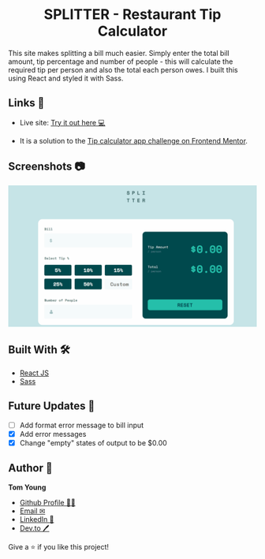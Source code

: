 <h1 align="center">SPLITTER - Restaurant Tip Calculator</h1>

This site makes splitting a bill much easier. Simply enter the total bill amount, tip percentage and number of people - this will calculate the required tip per person and also the total each person owes. I built this using React and styled it with Sass.


## Links 🌟

- Live site: [Try it out here 💻](https://thethomasy.github.io/React-Tip-Calculator/ 'Live View')

- It is a solution to the [Tip calculator app challenge on Frontend Mentor](https://www.frontendmentor.io/challenges/tip-calculator-app-ugJNGbJUX).

## Screenshots 📷

<p float="left">
  <img src="./screenshots/screenshot-GIF-desktop.gif">
<!--   <img src="./screenshots/screenshot-mobile.png" width="300px"> -->
</p>

## Built With 🛠

- [React JS](https://reactjs.org/)
- [Sass](https://sass-lang.com/)

## Future Updates 🎁

- [ ] Add format error message to bill input
- [x] Add error messages
- [x] Change "empty" states of output to be $0.00

## Author 🧑

**Tom Young**

- [Github Profile 👨‍💻](https://github.com/TheThomasY)
- [Email ✉](mailto:tomyoungdev@gmail.com?subject=Hi 'Hi!')
- [LinkedIn 💼](https://www.linkedin.com/in/tom-young5555/)
- [Dev.to 🖊](https://dev.to/thetomy)

Give a ⭐️ if you like this project!

